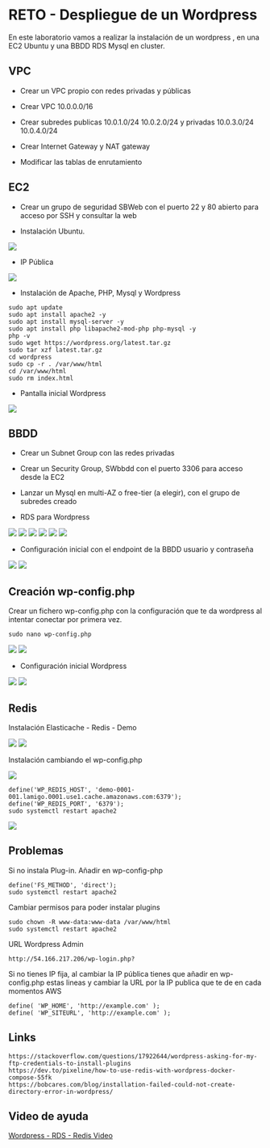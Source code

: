 # RETO - Despliegue de un Wordpress

En este laboratorio vamos a realizar la instalación de un wordpress , en una EC2 Ubuntu y una BBDD RDS Mysql en cluster.

## VPC

* Crear un VPC propio con redes privadas y públicas

* Crear VPC 10.0.0.0/16

* Crear subredes publicas 10.0.1.0/24 10.0.2.0/24 y privadas 10.0.3.0/24 10.0.4.0/24

* Crear Internet Gateway y NAT gateway

* Modificar las tablas de enrutamiento


## EC2
* Crear un grupo de seguridad SBWeb con el puerto 22 y 80 abierto para acceso por SSH y consultar la web
  
* Instalación Ubuntu. 

![](images/01.png)

* IP Pública

![](images/02.png)


* Instalación de Apache, PHP, Mysql y Wordpress

```
sudo apt update
sudo apt install apache2 -y
sudo apt install mysql-server -y
sudo apt install php libapache2-mod-php php-mysql -y
php -v
sudo wget https://wordpress.org/latest.tar.gz
sudo tar xzf latest.tar.gz
cd wordpress
sudo cp -r . /var/www/html
cd /var/www/html
sudo rm index.html
```



* Pantalla inicial Wordpress

![](images/03.png)




## BBDD

* Crear un Subnet Group con las redes privadas

* Crear un Security Group, SWbbdd con el puerto 3306 para acceso desde la EC2

* Lanzar un Mysql en multi-AZ o free-tier (a elegir),  con el grupo de subredes creado

* RDS para Wordpress

![](images/04.png)
![](images/05.png)
![](images/06.png)
![](images/07.png)
![](images/08.png)
![](images/09.png)


* Configuración inicial con el endpoint de la BBDD usuario y contraseña

![](images/10.png)
![](images/11.png)


## Creación wp-config.php
Crear un fichero wp-config.php con la configuración que te da wordpress al intentar conectar por primera vez.
```
sudo nano wp-config.php
```
![](images/12.png)
![](images/13.png)

* Configuración inicial Wordpress
  
![](images/14.png)
![](images/15.png)


## Redis
Instalación Elasticache - Redis - Demo

![](images/19.png)
![](images/18.png)

Instalación cambiando el wp-config.php

![](images/16.png)

```
define('WP_REDIS_HOST', 'demo-0001-001.lamigo.0001.use1.cache.amazonaws.com:6379');
define('WP_REDIS_PORT', '6379');
sudo systemctl restart apache2
```
![](images/17.png)


## Problemas
Si no instala Plug-in. Añadir en wp-config-php
```
define('FS_METHOD', 'direct');
sudo systemctl restart apache2
```

Cambiar permisos para poder instalar plugins
```
sudo chown -R www-data:www-data /var/www/html
sudo systemctl restart apache2
```

URL Wordpress Admin
```
http://54.166.217.206/wp-login.php?
```

Si no tienes IP fija, al cambiar la IP pública tienes que añadir en wp-config.php estas lineas y cambiar la URL por la IP publica que te de en cada momentos AWS
```
define( 'WP_HOME', 'http://example.com' );
define( 'WP_SITEURL', 'http://example.com' );
```

## Links
```
https://stackoverflow.com/questions/17922644/wordpress-asking-for-my-ftp-credentials-to-install-plugins
https://dev.to/pixeline/how-to-use-redis-with-wordpress-docker-compose-55fk
https://bobcares.com/blog/installation-failed-could-not-create-directory-error-in-wordpress/
```

## Video de ayuda

[Wordpress - RDS - Redis Video](https://www.youtube.com/watch?v=dSu2x7Xg8rg&list=PLr35b7rSarzizDIWK4eKyl6mY4V_HxERi&index=99)
